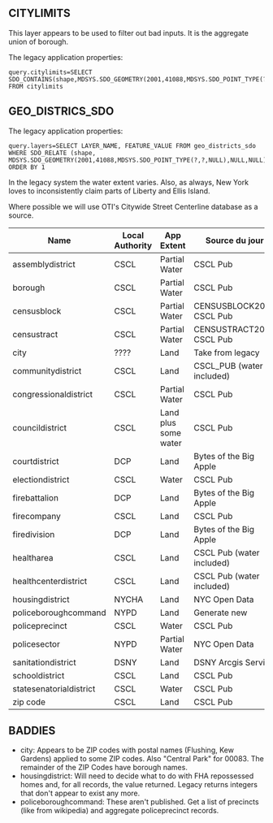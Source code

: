 ## CITYLIMITS 

This layer appears to be used to filter out bad inputs. It is the aggregate union of borough.

The legacy application properties:

    query.citylimits=SELECT SDO_CONTAINS(shape,MDSYS.SDO_GEOMETRY(2001,41088,MDSYS.SDO_POINT_TYPE(?,?,NULL),NULL,NULL)) FROM citylimits

## GEO_DISTRICS_SDO

The legacy application properties:

    query.layers=SELECT LAYER_NAME, FEATURE_VALUE FROM geo_districts_sdo WHERE SDO_RELATE (shape, MDSYS.SDO_GEOMETRY(2001,41088,MDSYS.SDO_POINT_TYPE(?,?,NULL),NULL,NULL),'mask=ANYINTERACT')='TRUE' ORDER BY 1

In the legacy system the water extent varies. Also, as always, New York loves to inconsistently claim parts of Liberty and Ellis Island. 

Where possible we will use OTI's Citywide Street Centerline database as a source. 


| Name  | Local Authority | App Extent | Source du jour |
| ------------- | ------------- | ------------- | ------------- |
| assemblydistrict | CSCL | Partial Water | CSCL Pub |
| borough | CSCL | Partial Water | CSCL Pub | 
| censusblock | CSCL | Partial Water | CENSUSBLOCK2020 CSCL Pub |  
| censustract | CSCL | Partial Water | CENSUSTRACT2020 CSCL Pub |
| city | ???? | Land | Take from legacy |
| communitydistrict | CSCL | Land | CSCL_PUB (water included) |
| congressionaldistrict | CSCL | Partial Water | CSCL Pub |
| councildistrict | CSCL | Land plus some water | CSCL Pub |
| courtdistrict | DCP | Land | Bytes of the Big Apple |
| electiondistrict | CSCL | Water | CSCL Pub |
| firebattalion | DCP | Land | Bytes of the Big Apple |
| firecompany | CSCL | Land | CSCL Pub |
| firedivision | DCP | Land | Bytes of the Big Apple |
| healtharea | CSCL | Land | CSCL Pub (water included) |
| healthcenterdistrict | CSCL | Land | CSCL Pub (water included) |
| housingdistrict | NYCHA | Land | NYC Open Data |
| policeboroughcommand | NYPD | Land | Generate new |
| policeprecinct | CSCL | Water | CSCL Pub |
| policesector | NYPD | Partial Water | NYC Open Data |
| sanitationdistrict | DSNY | Land | DSNY Arcgis Service |
| schooldistrict | CSCL | Land | CSCL Pub |
| statesenatorialdistrict | CSCL | Water | CSCL Pub |
| zip code | CSCL | Land  | CSCL Pub |

## BADDIES

* city: Appears to be ZIP codes with postal names (Flushing, Kew Gardens) applied to some ZIP codes.  Also "Central Park" for 00083.  The remainder of the ZIP Codes have borough names.
* housingdistrict: Will need to decide what to do with FHA repossessed homes and, for all records, the value returned. Legacy returns integers that don't appear to exist any more.
* policeboroughcommand: These aren't published.  Get a list of precincts (like from wikipedia) and aggregate policeprecinct records.